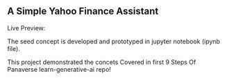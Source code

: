 ## A Simple Yahoo Finance Assistant

Live Preview: 

The seed concept is developed and prototyped in jupyter notebook (ipynb file). 

This project demonstrated the concets Covered in first 9 Steps Of Panaverse learn-generative-ai repo!